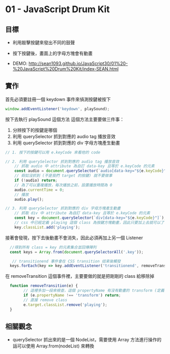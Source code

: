 # 01 - JavaScript Drum Kit

## 目標

* 利用敲擊按鍵來發出不同的鼓聲

* 按下按鍵後，畫面上的字母方塊會有動畫

* DEMO: http://sean1093.github.io/JavaScript30/01%20-%20JavaScript%20Drum%20Kit/index-SEAN.html

## 實作

首先必須要註冊一個 keydown 事件來偵測按鍵被按下

```js
window.addEventListener('keydown', playSound);
```

按下去執行 playSound 這個方法
這個方法主要要做三件事：
1. 分辨按下的按鍵是哪個
2. 利用 querySelector 抓到對應的 audio tag 播放音效
3. 利用 querySelector 抓到對應的 div 字母方塊產生動畫

```js
// 1. 按下的按鍵可以用 e.keyCode 來看他的 code

// 2. 利用 querySelector 抓到對應的 audio tag 播放音效
    // 抓取 audio 中 attribute 為自訂 data-key 且等於 e.keyCode 的元素
    const audio = document.querySelector(`audio[data-key="${e.keyCode}"]`);
    // 假如沒抓到 (不是我們 target 的按鍵) 就不要做事
    if (!audio) return;
    // 為了可以重複播放，每次播放之前，設置播放時間為 0
    audio.currentTime = 0;
    // 播放
    audio.play();

// 3. 利用 querySelector 抓到對應的 div 字母方塊產生動畫
    // 抓取 div 中 attribute 為自訂 data-key 且等於 e.keyCode 的元素
    const key = document.querySelector(`div[data-key="${e.keyCode}"]`);
    // css 中已經定義 playing 這個 class 為按鍵方塊動畫，因此只要加上去就可以了
    key.classList.add('playing');
```

接著會發現，按下去後動畫不會消失，因此必須再加上另一個 Listener

```js
  //得到所有 class = key 的元素集合並回傳陣列
  const keys = Array.from(document.querySelectorAll('.key'));

   // transitionend 事件會在 CSS transition 结束後觸發
  keys.forEach(key => key.addEventListener('transitionend', removeTransition));

```

在 removeTransition 這個事件裡，主要要做的就是把剛剛的 class 給移除掉

```js
  function removeTransition(e) {
        // 這裡多加一段來檢查，這個 propertyName 有沒有動畫的 transform (定義在 playing class)
        if (e.propertyName !== 'transform') return;
        // 直接 remove class
        e.target.classList.remove('playing');
  }
```

## 相關觀念

* querySelector 抓出來的是一個 NodeList，需要使用 Array 方法進行操作的話可以使用 Array.from(nodeList) 來轉換
